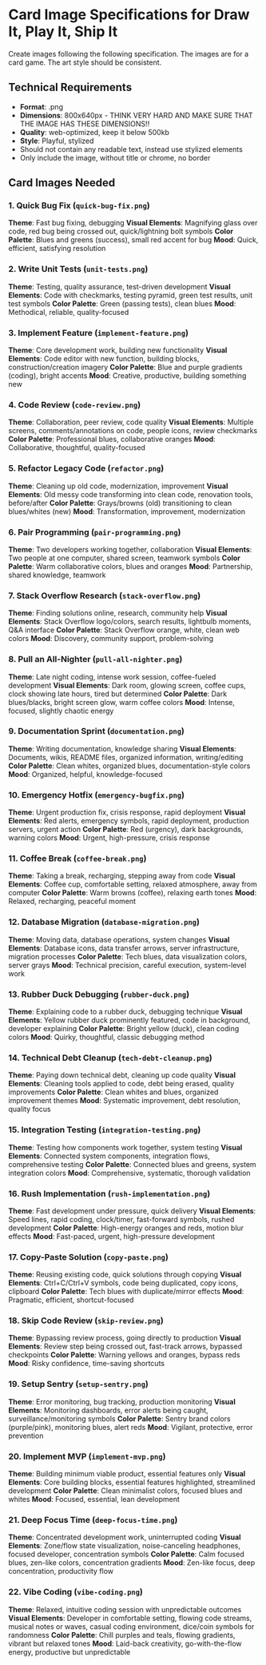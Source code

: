 # Card Image Specifications for Draw It, Play It, Ship It

Create images following the following specification. The images are for a card game. The art style should be consistent.

## Technical Requirements

- **Format**: .png
- **Dimensions**: 800x640px - THINK VERY HARD AND MAKE SURE THAT THE IMAGE HAS THESE DIMENSIONS!!
- **Quality**: web-optimized, keep it below 500kb
- **Style**: Playful, stylized
- Should not contain any readable text, instead use stylized elements
- Only include the image, without title or chrome, no border

## Card Images Needed

### 1. Quick Bug Fix (`quick-bug-fix.png`)

**Theme**: Fast bug fixing, debugging
**Visual Elements**: Magnifying glass over code, red bug being crossed out, quick/lightning bolt symbols
**Color Palette**: Blues and greens (success), small red accent for bug
**Mood**: Quick, efficient, satisfying resolution

### 2. Write Unit Tests (`unit-tests.png`)

**Theme**: Testing, quality assurance, test-driven development
**Visual Elements**: Code with checkmarks, testing pyramid, green test results, unit test symbols
**Color Palette**: Green (passing tests), clean blues
**Mood**: Methodical, reliable, quality-focused

### 3. Implement Feature (`implement-feature.png`)

**Theme**: Core development work, building new functionality
**Visual Elements**: Code editor with new function, building blocks, construction/creation imagery
**Color Palette**: Blue and purple gradients (coding), bright accents
**Mood**: Creative, productive, building something new

### 4. Code Review (`code-review.png`)

**Theme**: Collaboration, peer review, code quality
**Visual Elements**: Multiple screens, comments/annotations on code, people icons, review checkmarks
**Color Palette**: Professional blues, collaborative oranges
**Mood**: Collaborative, thoughtful, quality-focused

### 5. Refactor Legacy Code (`refactor.png`)

**Theme**: Cleaning up old code, modernization, improvement
**Visual Elements**: Old messy code transforming into clean code, renovation tools, before/after
**Color Palette**: Grays/browns (old) transitioning to clean blues/whites (new)
**Mood**: Transformation, improvement, modernization

### 6. Pair Programming (`pair-programming.png`)

**Theme**: Two developers working together, collaboration
**Visual Elements**: Two people at one computer, shared screen, teamwork symbols
**Color Palette**: Warm collaborative colors, blues and oranges
**Mood**: Partnership, shared knowledge, teamwork

### 7. Stack Overflow Research (`stack-overflow.png`)

**Theme**: Finding solutions online, research, community help
**Visual Elements**: Stack Overflow logo/colors, search results, lightbulb moments, Q&A interface
**Color Palette**: Stack Overflow orange, white, clean web colors
**Mood**: Discovery, community support, problem-solving

### 8. Pull an All-Nighter (`pull-all-nighter.png`)

**Theme**: Late night coding, intense work session, coffee-fueled development
**Visual Elements**: Dark room, glowing screen, coffee cups, clock showing late hours, tired but determined
**Color Palette**: Dark blues/blacks, bright screen glow, warm coffee colors
**Mood**: Intense, focused, slightly chaotic energy

### 9. Documentation Sprint (`documentation.png`)

**Theme**: Writing documentation, knowledge sharing
**Visual Elements**: Documents, wikis, README files, organized information, writing/editing
**Color Palette**: Clean whites, organized blues, documentation-style colors
**Mood**: Organized, helpful, knowledge-focused

### 10. Emergency Hotfix (`emergency-bugfix.png`)

**Theme**: Urgent production fix, crisis response, rapid deployment
**Visual Elements**: Red alerts, emergency symbols, rapid deployment, production servers, urgent action
**Color Palette**: Red (urgency), dark backgrounds, warning colors
**Mood**: Urgent, high-pressure, crisis response

### 11. Coffee Break (`coffee-break.png`)

**Theme**: Taking a break, recharging, stepping away from code
**Visual Elements**: Coffee cup, comfortable setting, relaxed atmosphere, away from computer
**Color Palette**: Warm browns (coffee), relaxing earth tones
**Mood**: Relaxed, recharging, peaceful moment

### 12. Database Migration (`database-migration.png`)

**Theme**: Moving data, database operations, system changes
**Visual Elements**: Database icons, data transfer arrows, server infrastructure, migration processes
**Color Palette**: Tech blues, data visualization colors, server grays
**Mood**: Technical precision, careful execution, system-level work

### 13. Rubber Duck Debugging (`rubber-duck.png`)

**Theme**: Explaining code to a rubber duck, debugging technique
**Visual Elements**: Yellow rubber duck prominently featured, code in background, developer explaining
**Color Palette**: Bright yellow (duck), clean coding colors
**Mood**: Quirky, thoughtful, classic debugging method

### 14. Technical Debt Cleanup (`tech-debt-cleanup.png`)

**Theme**: Paying down technical debt, cleaning up code quality
**Visual Elements**: Cleaning tools applied to code, debt being erased, quality improvements
**Color Palette**: Clean whites and blues, organized improvement themes
**Mood**: Systematic improvement, debt resolution, quality focus

### 15. Integration Testing (`integration-testing.png`)

**Theme**: Testing how components work together, system testing
**Visual Elements**: Connected system components, integration flows, comprehensive testing
**Color Palette**: Connected blues and greens, system integration colors
**Mood**: Comprehensive, systematic, thorough validation

### 16. Rush Implementation (`rush-implementation.png`)

**Theme**: Fast development under pressure, quick delivery
**Visual Elements**: Speed lines, rapid coding, clock/timer, fast-forward symbols, rushed development
**Color Palette**: High-energy oranges and reds, motion blur effects
**Mood**: Fast-paced, urgent, high-pressure development

### 17. Copy-Paste Solution (`copy-paste.png`)

**Theme**: Reusing existing code, quick solutions through copying
**Visual Elements**: Ctrl+C/Ctrl+V symbols, code being duplicated, copy icons, clipboard
**Color Palette**: Tech blues with duplicate/mirror effects
**Mood**: Pragmatic, efficient, shortcut-focused

### 18. Skip Code Review (`skip-review.png`)

**Theme**: Bypassing review process, going directly to production
**Visual Elements**: Review step being crossed out, fast-track arrows, bypassed checkpoints
**Color Palette**: Warning yellows and oranges, bypass reds
**Mood**: Risky confidence, time-saving shortcuts

### 19. Setup Sentry (`setup-sentry.png`)

**Theme**: Error monitoring, bug tracking, production monitoring
**Visual Elements**: Monitoring dashboards, error alerts being caught, surveillance/monitoring symbols
**Color Palette**: Sentry brand colors (purple/pink), monitoring blues, alert reds
**Mood**: Vigilant, protective, error prevention

### 20. Implement MVP (`implement-mvp.png`)

**Theme**: Building minimum viable product, essential features only
**Visual Elements**: Core building blocks, essential features highlighted, streamlined development
**Color Palette**: Clean minimalist colors, focused blues and whites
**Mood**: Focused, essential, lean development

### 21. Deep Focus Time (`deep-focus-time.png`)

**Theme**: Concentrated development work, uninterrupted coding
**Visual Elements**: Zone/flow state visualization, noise-canceling headphones, focused developer, concentration symbols
**Color Palette**: Calm focused blues, zen-like colors, concentration gradients
**Mood**: Zen-like focus, deep concentration, productivity flow

### 22. Vibe Coding (`vibe-coding.png`)

**Theme**: Relaxed, intuitive coding session with unpredictable outcomes
**Visual Elements**: Developer in comfortable setting, flowing code streams, musical notes or waves, casual coding environment, dice/coin symbols for randomness
**Color Palette**: Chill purples and teals, flowing gradients, vibrant but relaxed tones
**Mood**: Laid-back creativity, go-with-the-flow energy, productive but unpredictable
